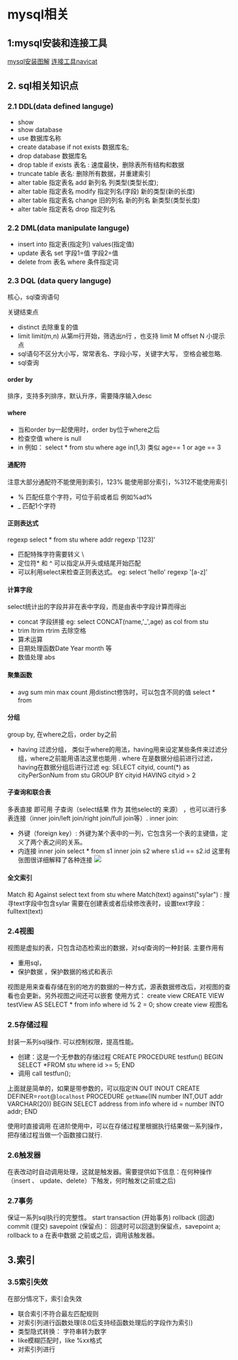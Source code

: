 # mysql相关

## 1:mysql安装和连接工具
[mysql安装图解](https://blog.csdn.net/m0_49284219/article/details/121972531)
[连接工具navicat](https://www.downkuai.com/soft/161548.html)

## 2. sql相关知识点
### 2.1 DDL(data defined languge)
* show
* show database
* use 数据库名称
* create database  if not exists 数据库名;
* drop database 数据库名
* drop table if exists 表名 : 速度最快，删除表所有结构和数据
* truncate table 表名: 删除所有数据，并重建索引 
* alter  table  指定表名 add 新列名 列类型(类型长度); 
* alter table  指定表名  modify  指定列名(字段)  新的类型(新的长度)
* alter  table 指定表名  change  旧的列名  新的列名  新类型(类型长度)
* alter  table  指定表名  drop  指定列名

### 2.2 DML(data manipulate languge)
* insert into 指定表(指定列) values(指定值)
* update 表名 set 字段1=值 字段2=值
* delete from 表名 where 条件指定词

### 2.3 DQL (data query languge)
核心，sql查询语句

关键结束点
* distinct
    去除重复的值
* limit
    limit(m,n) 从第m行开始，筛选出n行 ，也支持 limit M offset N
    小提示点
* sql语句不区分大小写，常常表名、字段小写，关键字大写， 空格会被忽略.
* sql查询
#### order by
排序，支持多列排序，默认升序，需要降序输入desc

#### where
*  当和order by一起使用时，order by位于where之后
*  检查空值 where is null
* in 例如： select * from stu where age in(1,3) 类似 age== 1 or age == 3
#### 通配符
注意大部分通配符不能使用到索引，123% 能使用部分索引，%312不能使用索引
* % 匹配任意个字符，可位于前或者后 例如%ad%
* _ 匹配1个字符
#### 正则表达式
regexp
select * from stu where addr regexp '[123]'

* 匹配特殊字符需要转义 \\
* 定位符* 和 ^ 可以指定从开头或结尾开始匹配
* 可以利用select来检查正则表达式。 eg: select 'hello' regexp '[a-z]'
#### 计算字段
select统计出的字段并非在表中字段，而是由表中字段计算而得出
* concat 字段拼接
   eg: select CONCAT(name,'_',age) as col from stu
* trim ltrim rtrim 去除空格
*  算术运算 
* 日期处理函数Date  Year month 等
* 数值处理 abs

#### 聚集函数
* avg sum min max count  用distinct修饰时，可以包含不同的值
    select * from
    
#### 分组
group by, 在where之后，order by之前 

* having 过滤分组， 类似于where的用法，having用来设定某些条件来过滤分组，where之前能用语法这里也能用 . where 在是数据分组前进行过滤，having在数据分组后进行过滤
    eg: SELECT cityid, count(*) as cityPerSonNum  from stu GROUP BY cityid HAVING cityid > 2
    

#### 子查询和联合表
多表直接 即可用 子查询（select结果 作为 其他select的 来源） ，也可以进行多表连接（inner join/left join/right join/full join等）.
inner join:

* 外键（foreign key）: 外键为某个表中的一列，它包含另一个表的主键值，定义了两个表之间的关系。
* 内连接  inner join
        select * from s1 inner join s2 where s1.id == s2.id
这里有张图很详细解释了各种连接
![](https://cdn.jsdelivr.net/gh/SylarHub/imageHost@master/img202306181856994.png)

####     全文索引
Match 和 Against
select text from stu where Match(text) against("sylar") : 搜寻text字段中包含sylar
需要在创建表或者后续修改表时，设置text字段： fulltext(text)

### 2.4视图
视图是虚拟的表，只包含动态检索出的数据，对sql查询的一种封装. 主要作用有
* 重用sql，
*  保护数据 ，保护数据的格式和表示

视图是用来查看存储在别的地方的数据的一种方式，源表数据修改后，对视图的查看也会更新。另外视图之间还可以嵌套
使用方式：
create view 
    CREATE VIEW testView AS
    SELECT * from info where id % 2 = 0;
show create view 视图名

### 2.5存储过程
封装一系列sql操作. 可以控制权限，提高性能。

* 创建：这是一个无参数的存储过程
CREATE  PROCEDURE testfun()
BEGIN
	SELECT *FROM stu where id >= 5;
END
* 调用
call testfun();

上面就是简单的，如果是带参数的，可以指定IN OUT INOUT
CREATE DEFINER=`root`@`localhost` PROCEDURE `getName`(IN number INT,OUT addr VARCHAR(20))
BEGIN
	SELECT address from info where id = number INTO addr;
END

使用时直接调用
在进阶使用中，可以在存储过程里根据执行结果做一系列操作，把存储过程当做一个函数接口就行.
### 2.6触发器
在表改动时自动调用处理，这就是触发器。需要提供如下信息：在何种操作（insert 、 update、delete）下触发，何时触发(之前或之后)
### 2.7事务
保证一系列sql执行的完整性。
start transaction   (开始事务)
rollback (回退)
commit (提交)
savepoint (保留点)： 回退时可以回退到保留点，savepoint a;  rollback to a
在表中数据 之前或之后，调用该触发器。

## 3.索引
### 3.5索引失效
在部分情况下，索引会失效
* 联合索引不符合最左匹配规则
* 对索引列进行函数处理(8.0后支持经函数处理后的字段作为索引)
* 类型隐式转换： 字符串转为数字
* like模糊匹配时，like %xx格式
* 对索引列进行